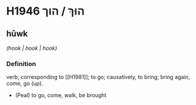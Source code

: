 # H1946 הוּךְ / הוך

## hûwk

_(hook | hook | hook)_

### Definition

verb; corresponding to [[H1981]]; to go; causatively, to bring; bring again, come, go (up).

- (Peal) to go, come, walk, be brought

